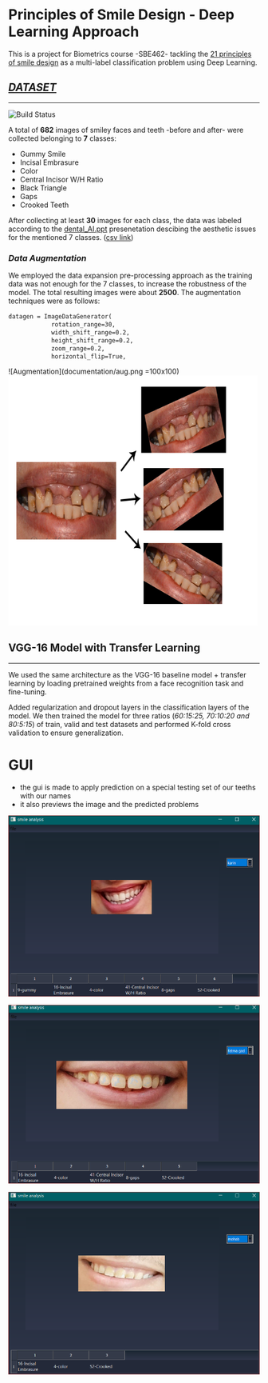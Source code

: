 # Principles of Smile Design - Deep Learning Approach
This is a project for Biometrics course -SBE462- tackling the [21 principles of smile design](https://centerfordentalhealth.com/wp-content/uploads/2019/01/21-Principles-of-Smile-Design.pdf) as a multi-label classification problem using Deep Learning.


## _[DATASET](https://drive.google.com/drive/folders/15dE0dFRPq7mTZ8c-zVIag1TsFryztLD0)_
-----------------

![Build Status](https://www.greatdentalexpressions.com/blog/wp-content/uploads/2018/01/BP-diverse-smile.jpeg)

A total of **682** images of smiley faces and teeth -before and after- were collected belonging to **7** classes:
- Gummy Smile
- Incisal Embrasure
- Color
- Central Incisor W/H Ratio
- Black Triangle
- Gaps
- Crooked Teeth

After collecting at least **30** images for each class, the data was labeled according to the [dental_AI.ppt](https://docs.google.com/presentation/d/1GACdmOhz4q5GXNtHChhvm9ulD4B5ZWgA/edit#slide=id.p1) presenetation descibing the aesthetic issues for the mentioned 7 classes. ([csv link](https://docs.google.com/spreadsheets/d/1YaPpBtqj4uY9rEL9IHrajS_NhcxVBa25J1uie6wgkqc/edit?usp=sharing))



### *Data Augmentation*

We employed the data expansion pre-processing approach as the training data was not enough for the 7 classes, to increase the robustness of the model. The total resulting images were about **2500**. The augmentation techniques were as follows:
``` 
datagen = ImageDataGenerator(        
            rotation_range=30,      
            width_shift_range=0.2,  
            height_shift_range=0.2,    
            zoom_range=0.2,        
            horizontal_flip=True,
  ```

![Augmentation](documentation/aug.png =100x100)
<img src="documentation/aug.png" width="500" height="500">

## VGG-16 Model with Transfer Learning
-----------------
We used the same architecture as the VGG-16 baseline model + transfer learning by loading pretrained weights from a face recognition task and fine-tuning.

Added regularization and dropout layers in the classification layers of the model. We then trained the model for three ratios (*60:15:25, 70:10:20 and 80:5:15*) of train, valid and test datasets and performed K-fold cross validation to ensure generalization.
# GUI
- the gui is made to apply prediction on a special testing set of our teeths with our names
- it also previews the image and the predicted problems

![Build Status](https://github.com/moheb432/principles-of-smile/blob/main/.idea/2.PNG)

![Build Status](https://github.com/moheb432/principles-of-smile/blob/main/.idea/Capture.PNG)

![Build Status](https://github.com/moheb432/principles-of-smile/blob/main/.idea/3.PNG)

